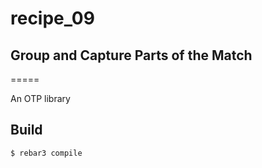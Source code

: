 # recipe_09
## Group and Capture Parts of the Match
=====

An OTP library

Build
-----

    $ rebar3 compile
